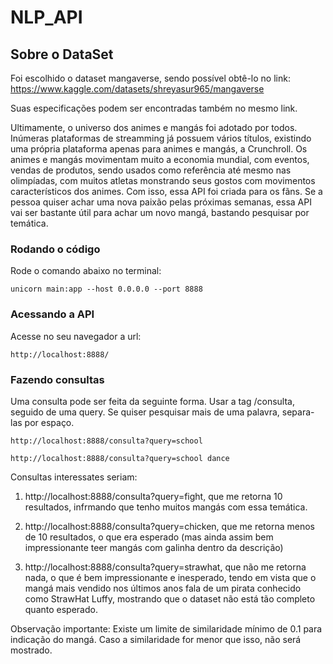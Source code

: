 # NLP_API

## Sobre o DataSet

Foi escolhido o dataset mangaverse, sendo possível obtê-lo no link: https://www.kaggle.com/datasets/shreyasur965/mangaverse

Suas especificações podem ser encontradas também no mesmo link. 

Ultimamente, o universo dos animes e mangás foi adotado por todos. Inúmeras plataformas de streamming já possuem vários títulos, existindo uma própria plataforma apenas para animes e mangás, a Crunchroll. 
Os animes e mangás movimentam muito a economia mundial, com eventos, vendas de produtos, sendo usados como referência até mesmo nas olimpíadas, com muitos atletas monstrando seus gostos com movimentos característicos dos animes.
Com isso, essa API foi criada para os fãns. Se a pessoa quiser achar uma nova paixão pelas próximas semanas, essa API vai ser bastante útil para achar um novo mangá, bastando pesquisar por temática. 


### Rodando o código
Rode o comando abaixo no terminal:

    unicorn main:app --host 0.0.0.0 --port 8888 

### Acessando a API
Acesse no seu navegador a url:

    http://localhost:8888/

### Fazendo consultas
Uma consulta pode ser feita da seguinte forma.
Usar a tag /consulta, seguido de uma query. Se quiser pesquisar mais de uma palavra, separa-las por espaço.

    http://localhost:8888/consulta?query=school

    http://localhost:8888/consulta?query=school dance

Consultas interessates seriam:
 1) http://localhost:8888/consulta?query=fight, que me retorna 10 resultados, infrmando que tenho muitos mangás com essa temática.

 2) http://localhost:8888/consulta?query=chicken, que me retorna menos de 10 resultados, o que era esperado (mas ainda assim bem impressionante teer mangás com galinha dentro da descrição)

 3) http://localhost:8888/consulta?query=strawhat, que não me retorna nada, o que é bem impressionante e inesperado, tendo em vista que o mangá mais vendido nos últimos anos fala de um pirata conhecido como StrawHat Luffy, mostrando que o dataset não está tão completo quanto esperado.

Observação importante: Existe um limite de similaridade mínimo de 0.1 para indicação do mangá. Caso a similaridade for menor que isso, não será mostrado.
